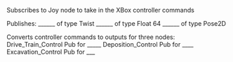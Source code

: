 Subscribes to Joy node to take in the XBox controller commands

Publishes:
  ______ of type Twist
  ______ of type Float 64
  ______ of type Pose2D

Converts controller commands to outputs for three nodes:
  Drive_Train_Control
    Pub for _____
  Deposition_Control
    Pub for ____
  Excavation_Control
    Pub for ___
